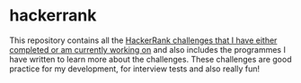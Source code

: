 # hackerrank

This repository contains all the [HackerRank challenges that I have either completed or am currently working on](https://www.hackerrank.com/jenjnif "my HackerRank profile") and also includes the programmes I have written to learn more about the challenges. These challenges are good practice for my development, for interview tests and also really fun!
